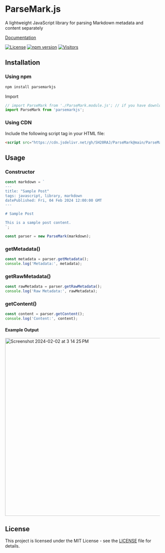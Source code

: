 # ParseMark.js

A lightweight JavaScript library for parsing Markdown metadata and content separately


 [Documentation](https://dev.to/sh20raj/parsemarkjs-a-lightweight-javascript-library-for-parsing-markdown-metadata-and-content-separately-1o6j) 

[![License](https://img.shields.io/badge/license-MIT-blue.svg)](https://opensource.org/licenses/MIT)
[![npm version](https://badge.fury.io/js/parsemarkjs.svg)](https://badge.fury.io/js/parsemarkjs)
[![Visitors](https://api.visitorbadge.io/api/visitors?path=https%3A%2F%2Fgithub.com%2FSH20RAJ%2FParseMark%2F&labelColor=%232ccce4&countColor=%23f47373&style=flat)](https://visitorbadge.io/status?path=https%3A%2F%2Fgithub.com%2FSH20RAJ%2FParseMark%2F)


## Installation

### Using npm

```bash
npm install parsemarkjs
```
Import

```js
// import ParseMark from './ParseMark.module.js'; // if you have downloaded the js file
import ParseMark from 'parsemarkjs';
```

### Using CDN
Include the following script tag in your HTML file:

```html
<script src="https://cdn.jsdelivr.net/gh/SH20RAJ/ParseMark@main/ParseMark.js"></script>
```

## Usage

### Constructor

```javascript
const markdown = `
---
title: "Sample Post"
tags: javascript, library, markdown
datePublished: Fri, 04 Feb 2024 12:00:00 GMT
---

# Sample Post

This is a sample post content.
`;

const parser = new ParseMark(markdown);
```

### getMetadata()

```javascript
const metadata = parser.getMetadata();
console.log('Metadata:', metadata);
```

### getRawMetadata()

```javascript
const rawMetadata = parser.getRawMetadata();
console.log('Raw Metadata:', rawMetadata);
```

### getContent()

```javascript
const content = parser.getContent();
console.log('Content:', content);
```

#### Example Output

<img width="577" alt="Screenshot 2024-02-02 at 3 14 25 PM" src="https://github.com/SH20RAJ/ParseMark/assets/66713844/d1b845b1-2ae7-4d07-89ad-b60006e22165">


## License

This project is licensed under the MIT License - see the [LICENSE](https://opensource.org/license/mit/) file for details.

